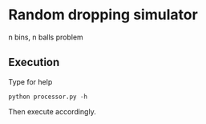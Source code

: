 # Random dropping simulator

n bins, n balls problem

## Execution

Type for help

```python processor.py -h```

Then execute accordingly.
